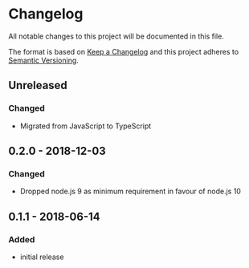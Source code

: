 # Changelog

All notable changes to this project will be documented in this file.

The format is based on [Keep a Changelog](http://keepachangelog.com/en/1.0.0/)
and this project adheres to [Semantic Versioning](http://semver.org/spec/v2.0.0.html).

## Unreleased

### Changed

-   Migrated from JavaScript to TypeScript

## 0.2.0 - 2018-12-03

### Changed

-   Dropped node.js 9 as minimum requirement in favour of node.js 10

## 0.1.1 - 2018-06-14

### Added

-   initial release
